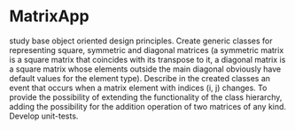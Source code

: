 # MatrixApp

study base object oriented design principles.
Create generic classes for representing square, symmetric and diagonal matrices (a symmetric matrix is 
a square matrix that coincides with its transpose to it, a diagonal matrix is a square matrix whose elements outside 
the main diagonal obviously have default values for the element type). Describe in the created classes an event that 
occurs when a matrix element with indices (i, j) changes. To provide the possibility of extending the functionality 
of the class hierarchy,
adding the possibility for the addition operation of two matrices of any kind. Develop unit-tests.
